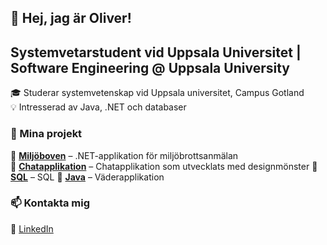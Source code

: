 
## 👋 Hej, jag är Oliver!  
## Systemvetarstudent vid Uppsala Universitet | Software Engineering @ Uppsala University

🎓 Studerar systemvetenskap vid Uppsala universitet, Campus Gotland  
💡 Intresserad av Java, .NET och databaser  

### 📌 Mina projekt  
🔹 **[Miljöboven](https://github.com/dittrepo)** – .NET-applikation för miljöbrottsanmälan  
🔹 **[Chatapplikation](https://github.com/dittrepo)** – Chatapplikation som utvecklats med designmönster
🔹 **[SQL](https://github.com/dittrepo)** – SQL
🔹 **[Java](https://github.com/dittrepo)** – Väderapplikation

### 📫 Kontakta mig  
💼 [LinkedIn](https://www.linkedin.com/in/oliver-gottberg-348043271/)  

